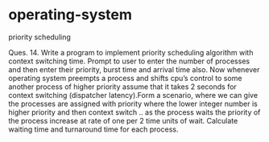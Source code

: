 # operating-system
priority scheduling

Ques. 14. Write a program to implement priority 
scheduling algorithm with context switching time.
Prompt to user to enter the number of processes and
then enter their priority, burst time and arrival time 
also. Now whenever operating system preempts a process
and shifts cpu’s control to some another process of higher
priority assume that it takes 2 seconds for context switching
(dispatcher latency).Form a scenario, where we can give the
processes are assigned with priority where the lower integer
number is higher priority and then context switch .. as the process
waits the priority of the process increase at rate of one per 2 time 
units of wait.
Calculate waiting time and turnaround time for each process.

